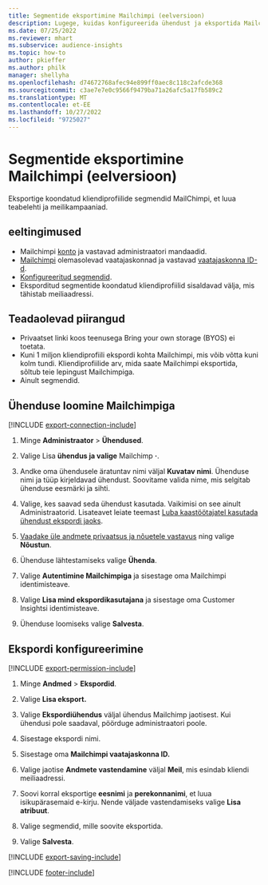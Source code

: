 ```yaml
---
title: Segmentide eksportimine Mailchimpi (eelversioon)
description: Lugege, kuidas konfigureerida ühendust ja eksportida Mailchimpi.
ms.date: 07/25/2022
ms.reviewer: mhart
ms.subservice: audience-insights
ms.topic: how-to
author: pkieffer
ms.author: philk
manager: shellyha
ms.openlocfilehash: d74672768afec94e899ff0aec8c118c2afcde368
ms.sourcegitcommit: c3ae7e7e0c9566f9479ba71a26afc5a17fb589c2
ms.translationtype: MT
ms.contentlocale: et-EE
ms.lasthandoff: 10/27/2022
ms.locfileid: "9725027"
---
```

# <a name="export-segments-to-mailchimp-preview"></a>Segmentide eksportimine Mailchimpi (eelversioon)

Eksportige koondatud kliendiprofiilide segmendid MailChimpi, et luua teabelehti ja meilikampaaniad.

## <a name="prerequisites"></a>eeltingimused

- Mailchimpi [konto](https://mailchimp.com/) ja vastavad administraatori mandaadid.
- [Mailchimpi](https://mailchimp.com/help/create-audience/) olemasolevad vaatajaskonnad ja vastavad [vaatajaskonna ID-d](https://mailchimp.com/help/find-audience-id/).
- [Konfigureeritud segmendid](segments.md).
- Eksporditud segmentide koondatud kliendiprofiilid sisaldavad välja, mis tähistab meiliaadressi.

## <a name="known-limitations"></a>Teadaolevad piirangud

- Privaatset linki koos teenusega Bring your own storage (BYOS) ei toetata.
- Kuni 1 miljon kliendiprofiili ekspordi kohta Mailchimpi, mis võib võtta kuni kolm tundi. Kliendiprofiilide arv, mida saate Mailchimpi eksportida, sõltub teie lepingust Mailchimpiga.
- Ainult segmendid.

## <a name="set-up-connection-to-mailchimp"></a>Ühenduse loomine Mailchimpiga

[!INCLUDE [export-connection-include](includes/export-connection-admn.md)]

1. Minge **Administraator** > **Ühendused**.

1. Valige Lisa **ühendus ja valige** Mailchimp **·**.

1. Andke oma ühendusele äratuntav nimi väljal **Kuvatav nimi**. Ühenduse nimi ja tüüp kirjeldavad ühendust. Soovitame valida nime, mis selgitab ühenduse eesmärki ja sihti.

1. Valige, kes saavad seda ühendust kasutada. Vaikimisi on see ainult Administraatorid. Lisateavet leiate teemast [Luba kaastöötajatel kasutada ühendust ekspordi jaoks](connections.md#allow-contributors-to-use-a-connection-for-exports).

1. [Vaadake üle andmete privaatsus ja nõuetele vastavus](connections.md#data-privacy-and-compliance) ning valige **Nõustun**.

1. Ühenduse lähtestamiseks valige **Ühenda**.

1. Valige **Autentimine Mailchimpiga** ja sisestage oma Mailchimpi identimisteave.

1. Valige **Lisa mind ekspordikasutajana** ja sisestage oma Customer Insightsi identimisteave.

1. Ühenduse loomiseks valige **Salvesta**.

## <a name="configure-an-export"></a>Ekspordi konfigureerimine

[!INCLUDE [export-permission-include](includes/export-permission.md)]

1. Minge **Andmed** > **Ekspordid**.

1. Valige **Lisa eksport.**

1. Valige **Ekspordiühendus** väljal ühendus Mailchimp jaotisest. Kui ühendusi pole saadaval, pöörduge administraatori poole.

1. Sisestage ekspordi nimi.

1. Sisestage oma **Mailchimpi vaatajaskonna ID.**

1. Valige jaotise **Andmete vastendamine** väljal **Meil**, mis esindab kliendi meiliaadressi.

1. Soovi korral eksportige **eesnimi** ja **perekonnanimi**, et luua isikupärasemaid e-kirju. Nende väljade vastendamiseks valige **Lisa atribuut**.

1. Valige segmendid, mille soovite eksportida.

1. Valige **Salvesta**.

[!INCLUDE [export-saving-include](includes/export-saving.md)]

[!INCLUDE [footer-include](includes/footer-banner.md)]
